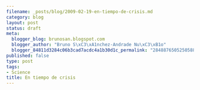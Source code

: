 ```yaml
--- 
filename: _posts/blog/2009-02-19-en-tiempo-de-crisis.md
category: blog
layout: post
status: draft
meta: 
  blogger_blog: brunosan.blogspot.com
  blogger_author: "Bruno S\xC3\xA1nchez-Andrade Nu\xC3\xB1o"
  blogger_84811d3284c06b3cad7acdc4a1b30d1c_permalink: "2848876505250588370"
published: false
type: post
tags: 
- Science
title: En tiempo de crisis
---
```


